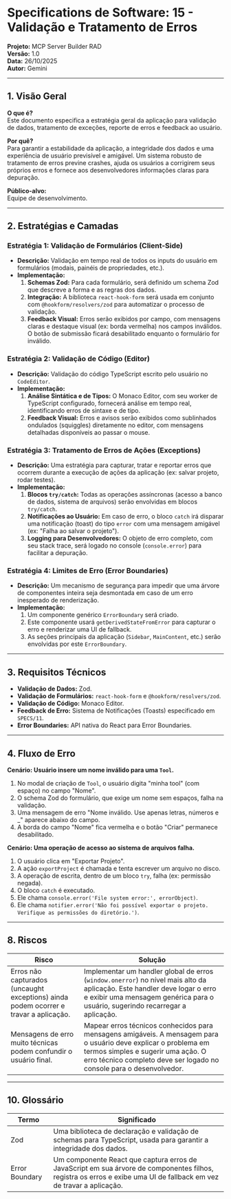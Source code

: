 # Specifications de Software: 15 - Validação e Tratamento de Erros

**Projeto:** MCP Server Builder RAD  
**Versão:** 1.0  
**Data:** 26/10/2025  
**Autor:** Gemini

---

## 1. Visão Geral

**O que é?**  
Este documento especifica a estratégia geral da aplicação para validação de dados, tratamento de exceções, reporte de erros e feedback ao usuário.

**Por quê?**  
Para garantir a estabilidade da aplicação, a integridade dos dados e uma experiência de usuário previsível e amigável. Um sistema robusto de tratamento de erros previne crashes, ajuda os usuários a corrigirem seus próprios erros e fornece aos desenvolvedores informações claras para depuração.

**Público-alvo:**  
Equipe de desenvolvimento.

---

## 2. Estratégias e Camadas

### Estratégia 1: Validação de Formulários (Client-Side)
- **Descrição:** Validação em tempo real de todos os inputs do usuário em formulários (modais, painéis de propriedades, etc.).
- **Implementação:**
  1.  **Schemas Zod:** Para cada formulário, será definido um schema Zod que descreve a forma e as regras dos dados.
  2.  **Integração:** A biblioteca `react-hook-form` será usada em conjunto com `@hookform/resolvers/zod` para automatizar o processo de validação.
  3.  **Feedback Visual:** Erros serão exibidos por campo, com mensagens claras e destaque visual (ex: borda vermelha) nos campos inválidos. O botão de submissão ficará desabilitado enquanto o formulário for inválido.

### Estratégia 2: Validação de Código (Editor)
- **Descrição:** Validação do código TypeScript escrito pelo usuário no `CodeEditor`.
- **Implementação:**
  1.  **Análise Sintática e de Tipos:** O Monaco Editor, com seu worker de TypeScript configurado, fornecerá análise em tempo real, identificando erros de sintaxe e de tipo.
  2.  **Feedback Visual:** Erros e avisos serão exibidos como sublinhados ondulados (squiggles) diretamente no editor, com mensagens detalhadas disponíveis ao passar o mouse.

### Estratégia 3: Tratamento de Erros de Ações (Exceptions)
- **Descrição:** Uma estratégia para capturar, tratar e reportar erros que ocorrem durante a execução de ações da aplicação (ex: salvar projeto, rodar testes).
- **Implementação:**
  1.  **Blocos `try/catch`:** Todas as operações assíncronas (acesso a banco de dados, sistema de arquivos) serão envolvidas em blocos `try/catch`.
  2.  **Notificações ao Usuário:** Em caso de erro, o bloco `catch` irá disparar uma notificação (toast) do tipo `error` com uma mensagem amigável (ex: "Falha ao salvar o projeto").
  3.  **Logging para Desenvolvedores:** O objeto de erro completo, com seu stack trace, será logado no console (`console.error`) para facilitar a depuração.

### Estratégia 4: Limites de Erro (Error Boundaries)
- **Descrição:** Um mecanismo de segurança para impedir que uma árvore de componentes inteira seja desmontada em caso de um erro inesperado de renderização.
- **Implementação:**
  1.  Um componente genérico `ErrorBoundary` será criado.
  2.  Este componente usará `getDerivedStateFromError` para capturar o erro e renderizar uma UI de fallback.
  3.  As seções principais da aplicação (`Sidebar`, `MainContent`, etc.) serão envolvidas por este `ErrorBoundary`.

---

## 3. Requisitos Técnicos

- **Validação de Dados:** Zod.
- **Validação de Formulários:** `react-hook-form` e `@hookform/resolvers/zod`.
- **Validação de Código:** Monaco Editor.
- **Feedback de Erro:** Sistema de Notificações (Toasts) especificado em `SPECS/11`.
- **Error Boundaries:** API nativa do React para Error Boundaries.

---

## 4. Fluxo de Erro

**Cenário: Usuário insere um nome inválido para uma `Tool`.**

1.  No modal de criação de `Tool`, o usuário digita "minha tool" (com espaço) no campo "Nome".
2.  O schema Zod do formulário, que exige um nome sem espaços, falha na validação.
3.  Uma mensagem de erro "Nome inválido. Use apenas letras, números e _" aparece abaixo do campo.
4.  A borda do campo "Nome" fica vermelha e o botão "Criar" permanece desabilitado.

**Cenário: Uma operação de acesso ao sistema de arquivos falha.**

1.  O usuário clica em "Exportar Projeto".
2.  A ação `exportProject` é chamada e tenta escrever um arquivo no disco.
3.  A operação de escrita, dentro de um bloco `try`, falha (ex: permissão negada).
4.  O bloco `catch` é executado.
5.  Ele chama `console.error('File system error:', errorObject)`.
6.  Ele chama `notifier.error('Não foi possível exportar o projeto. Verifique as permissões do diretório.')`.

---

## 8. Riscos

| Risco | Solução |
|-------|---------|
| Erros não capturados (uncaught exceptions) ainda podem ocorrer e travar a aplicação. | Implementar um handler global de erros (`window.onerror`) no nível mais alto da aplicação. Este handler deve logar o erro e exibir uma mensagem genérica para o usuário, sugerindo recarregar a aplicação. |
| Mensagens de erro muito técnicas podem confundir o usuário final. | Mapear erros técnicos conhecidos para mensagens amigáveis. A mensagem para o usuário deve explicar o problema em termos simples e sugerir uma ação. O erro técnico completo deve ser logado no console para o desenvolvedor. |

---

## 10. Glossário

| Termo | Significado |
|-------|-------------|
| Zod | Uma biblioteca de declaração e validação de schemas para TypeScript, usada para garantir a integridade dos dados. |
| Error Boundary | Um componente React que captura erros de JavaScript em sua árvore de componentes filhos, registra os erros e exibe uma UI de fallback em vez de travar a aplicação. |
